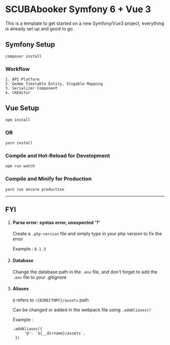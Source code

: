 # SCUBAbooker Symfony 6 + Vue 3

   This is a template to get started on a new Symfony/Vue3 project, everything is already set up and good to go.

## Symfony Setup

```symfony
composer install
```

### Workflow

```symfony
1. API Platform
2. Gedmo Timstable Entity, Slugable Mapping
3. Serializer Component
4. CKEditor

```

## Vue Setup

```vue
npm install
```

### OR

```vue
yarn install
```

### Compile and Hot-Reload for Development

```vue
npm run watch
```

### Compile and Minify for Production

```vue
yarn run encore production
```

---

## FYI

1. #### Parse error: syntax error, unexpected '?'

   Create a ` .php-version ` file and simply type in your php version to fix the error

   Example : ` 8.1.3 `

2. #### Database

   Change the database path in the ` .env ` file, and don't forget to add the ` .env ` file to your .gitignore

3. #### Aliases

   ` @ ` refers to ` /{DIRECTORY}/assets ` path
   
   Can be changed or added in the webpack file using `.addAliases()`
   
   Example : 
   ```
   .addAliases({
        '@': `${__dirname}/assets`,
    })
    ```
